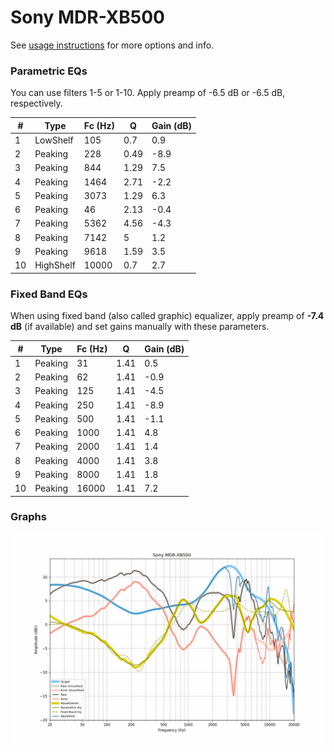 # Sony MDR-XB500
See [usage instructions](https://github.com/jaakkopasanen/AutoEq#usage) for more options and info.

### Parametric EQs
You can use filters 1-5 or 1-10. Apply preamp of -6.5 dB or -6.5 dB, respectively.

|   # | Type      |   Fc (Hz) |    Q |   Gain (dB) |
|-----|-----------|-----------|------|-------------|
|   1 | LowShelf  |       105 | 0.7  |         0.9 |
|   2 | Peaking   |       228 | 0.49 |        -8.9 |
|   3 | Peaking   |       844 | 1.29 |         7.5 |
|   4 | Peaking   |      1464 | 2.71 |        -2.2 |
|   5 | Peaking   |      3073 | 1.29 |         6.3 |
|   6 | Peaking   |        46 | 2.13 |        -0.4 |
|   7 | Peaking   |      5362 | 4.56 |        -4.3 |
|   8 | Peaking   |      7142 | 5    |         1.2 |
|   9 | Peaking   |      9618 | 1.59 |         3.5 |
|  10 | HighShelf |     10000 | 0.7  |         2.7 |

### Fixed Band EQs
When using fixed band (also called graphic) equalizer, apply preamp of **-7.4 dB** (if available) and set gains manually with these parameters.

|   # | Type    |   Fc (Hz) |    Q |   Gain (dB) |
|-----|---------|-----------|------|-------------|
|   1 | Peaking |        31 | 1.41 |         0.5 |
|   2 | Peaking |        62 | 1.41 |        -0.9 |
|   3 | Peaking |       125 | 1.41 |        -4.5 |
|   4 | Peaking |       250 | 1.41 |        -8.9 |
|   5 | Peaking |       500 | 1.41 |        -1.1 |
|   6 | Peaking |      1000 | 1.41 |         4.8 |
|   7 | Peaking |      2000 | 1.41 |         1.4 |
|   8 | Peaking |      4000 | 1.41 |         3.8 |
|   9 | Peaking |      8000 | 1.41 |         1.8 |
|  10 | Peaking |     16000 | 1.41 |         7.2 |

### Graphs
![](./Sony%20MDR-XB500.png)
